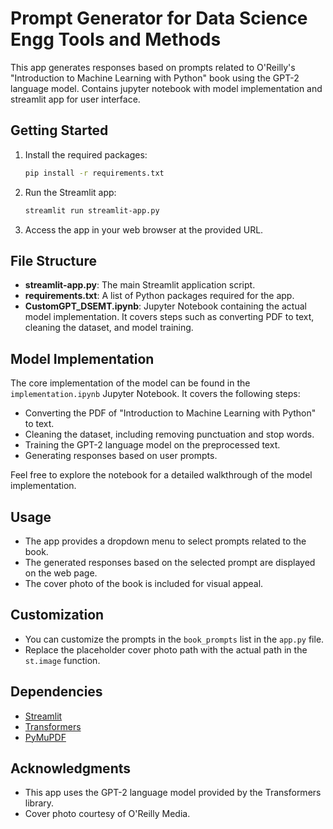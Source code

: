 # Prompt Generator for Data Science Engg Tools and Methods

This app generates responses based on prompts related to O'Reilly's "Introduction to Machine Learning with Python" book using the GPT-2 language model. Contains jupyter notebook with model implementation and streamlit app for user interface.

## Getting Started

1. Install the required packages:

    ```bash
    pip install -r requirements.txt
    ```

2. Run the Streamlit app:

    ```bash
    streamlit run streamlit-app.py
    ```

3. Access the app in your web browser at the provided URL.

## File Structure

- **streamlit-app.py**: The main Streamlit application script.
- **requirements.txt**: A list of Python packages required for the app.
- **CustomGPT_DSEMT.ipynb**: Jupyter Notebook containing the actual model implementation. It covers steps such as converting PDF to text, cleaning the dataset, and model training.

## Model Implementation

The core implementation of the model can be found in the `implementation.ipynb` Jupyter Notebook. It covers the following steps:

- Converting the PDF of "Introduction to Machine Learning with Python" to text.
- Cleaning the dataset, including removing punctuation and stop words.
- Training the GPT-2 language model on the preprocessed text.
- Generating responses based on user prompts.

Feel free to explore the notebook for a detailed walkthrough of the model implementation.

## Usage

- The app provides a dropdown menu to select prompts related to the book.
- The generated responses based on the selected prompt are displayed on the web page.
- The cover photo of the book is included for visual appeal.

## Customization

- You can customize the prompts in the `book_prompts` list in the `app.py` file.
- Replace the placeholder cover photo path with the actual path in the `st.image` function.

## Dependencies

- [Streamlit](https://www.streamlit.io/)
- [Transformers](https://huggingface.co/transformers)
- [PyMuPDF](https://pymupdf.readthedocs.io/)

## Acknowledgments

- This app uses the GPT-2 language model provided by the Transformers library.
- Cover photo courtesy of O'Reilly Media.

